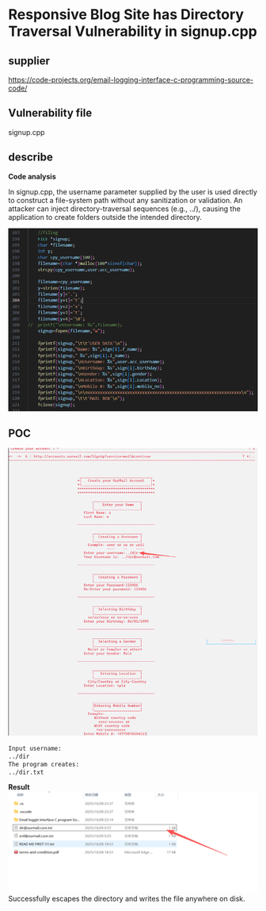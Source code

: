 # Responsive Blog Site has Directory Traversal Vulnerability in signup.cpp

## supplier 
https://code-projects.org/email-logging-interface-c-programming-source-code/
## Vulnerability file
signup.cpp

## describe

**Code analysis**   

In signup.cpp, the username parameter supplied by the user is used directly to construct a file-system path without any sanitization or validation. An attacker can inject directory-traversal sequences (e.g., ../), causing the application to create folders outside the intended directory.

![image-2025](https://github.com/asd1238525/cve/blob/main/e60423e6d9a5802952dae83ae2e0d086.png)


## POC

![image-2025](https://github.com/asd1238525/cve/blob/main/fa60a39473fe1d54016d5b46de5bcdff.png)

```
Input username:
../dir
The program creates:
../dir.txt
```

**Result**
![image-2025](https://github.com/asd1238525/cve/blob/main/cf45073e27740413fa19a2678926ca7f.png)
Successfully escapes the directory and writes the file anywhere on disk.